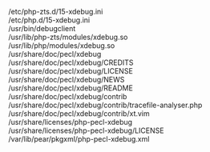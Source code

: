 /etc/php-zts.d/15-xdebug.ini  
/etc/php.d/15-xdebug.ini  
/usr/bin/debugclient  
/usr/lib/php-zts/modules/xdebug.so  
/usr/lib/php/modules/xdebug.so  
/usr/share/doc/pecl/xdebug  
/usr/share/doc/pecl/xdebug/CREDITS  
/usr/share/doc/pecl/xdebug/LICENSE  
/usr/share/doc/pecl/xdebug/NEWS  
/usr/share/doc/pecl/xdebug/README  
/usr/share/doc/pecl/xdebug/contrib  
/usr/share/doc/pecl/xdebug/contrib/tracefile-analyser.php  
/usr/share/doc/pecl/xdebug/contrib/xt.vim  
/usr/share/licenses/php-pecl-xdebug  
/usr/share/licenses/php-pecl-xdebug/LICENSE  
/var/lib/pear/pkgxml/php-pecl-xdebug.xml  
